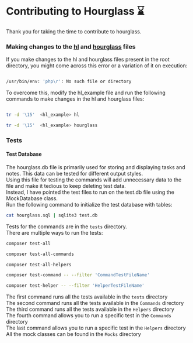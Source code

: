 
<h1>Contributing to Hourglass &#8987;</h1>

Thank you for taking the time to contribute to hourglass.

###  Making changes to the [hl](https://www.github.com/suharsh329/hourglass/blob/master/hl) and [hourglass](https://www.github.com/suharsh329/hourglass/blob/master/hourglass) files

If you make changes to the hl and hourglass files present in the root directory, you might come across this error or a variation of it on execution:

```bash

/usr/bin/env: 'php\r': No such file or directory

```

To overcome this, modify the hl_example file and run the following commands to make changes in the hl and hourglass files:

```bash

tr -d '\15'  <hl_example> hl

tr -d '\15'  <hl_example> hourglass  
```

### Tests

#### Test Database
The hourglass.db file is primarily used for storing and displaying tasks and notes. This data can be tested for different output styles.  
Using this file for testing the commands will add unnecessary data to the file and make it tedious to keep deleting test data.    
Instead, I have pointed the test files to run on the test.db file using the MockDatabase class.  
Run the following command to initialize the test database with tables:  
```bash
cat hourglass.sql | sqlite3 test.db
```

Tests for the commands are in the ```tests``` directory.  
There are multiple ways to run the tests:
```bash
composer test-all  

composer test-all-commands

composer test-all-helpers

composer test-command -- --filter 'CommandTestFileName'  

composer test-helper -- --filter 'HelperTestFileName'
```
The first command runs all the tests available in the ```tests``` directory  
The second command runs all the tests available in the ```Commands``` directory    
The third command runs all the tests available in the ```Helpers``` directory  
The fourth command allows you to run a specific test in the ```Commands``` directory  
The last command allows you to run a specific test in the ```Helpers``` directory  
All the mock classes can be found in the ```Mocks``` directory  


